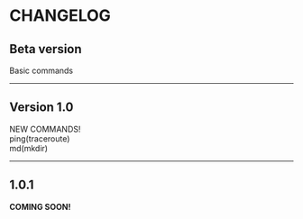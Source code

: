 <h1>CHANGELOG</h1>
<h2>Beta version</h2>
Basic commands
<hr>
<h2>Version 1.0</h2>
NEW COMMANDS! <br>
ping(traceroute) <br>
md(mkdir) <br>
<hr>
<h2>1.0.1</h2>
<b>COMING SOON!</b>
